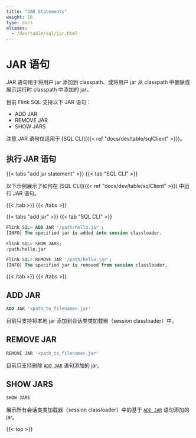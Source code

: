 ```yaml
---
title: "JAR Statements"
weight: 16
type: docs
aliases:
  - /dev/table/sql/jar.html
---
```

<!--
Licensed to the Apache Software Foundation (ASF) under one
or more contributor license agreements.  See the NOTICE file
distributed with this work for additional information
regarding copyright ownership.  The ASF licenses this file
to you under the Apache License, Version 2.0 (the
"License"); you may not use this file except in compliance
with the License.  You may obtain a copy of the License at

  http://www.apache.org/licenses/LICENSE-2.0

Unless required by applicable law or agreed to in writing,
software distributed under the License is distributed on an
"AS IS" BASIS, WITHOUT WARRANTIES OR CONDITIONS OF ANY
KIND, either express or implied.  See the License for the
specific language governing permissions and limitations
under the License.
-->

<a name="jar-statements"></a>

# JAR 语句

JAR 语句用于将用户 jar 添加到 classpath、或将用户 jar 从 classpath 中删除或展示运行时 classpath 中添加的 jar。

目前 Flink SQL 支持以下 JAR 语句：
- ADD JAR
- REMOVE JAR
- SHOW JARS

<span class="label label-danger">注意</span> JAR 语句仅适用于 [SQL CLI]({{< ref "docs/dev/table/sqlClient" >}})。

<a name="run-a-jar-statement"></a>

## 执行 JAR 语句

{{< tabs "add jar statement" >}}
{{< tab "SQL CLI" >}}

以下示例展示了如何在 [SQL CLI]({{< ref "docs/dev/table/sqlClient" >}}) 中运行 JAR 语句。

{{< /tab >}}
{{< /tabs >}}

{{< tabs "add jar" >}}
{{< tab "SQL CLI" >}}
```sql
Flink SQL> ADD JAR '/path/hello.jar';
[INFO] The specified jar is added into session classloader.

Flink SQL> SHOW JARS;
/path/hello.jar

Flink SQL> REMOVE JAR '/path/hello.jar';
[INFO] The specified jar is removed from session classloader.
```
{{< /tab >}}
{{< /tabs >}}

## ADD JAR

```sql
ADD JAR '<path_to_filename>.jar'
```

目前只支持将本地 jar 添加到会话类类加载器（session classloader）中。

## REMOVE JAR

```sql
REMOVE JAR '<path_to_filename>.jar'
```

目前只支持删除 [`ADD JAR`](#add-jar)  语句添加的 jar。

## SHOW JARS

```sql
SHOW JARS
```

展示所有会话类类加载器（session classloader）中的基于 [`ADD JAR`](#add-jar)  语句添加的 jar。

{{< top >}}
